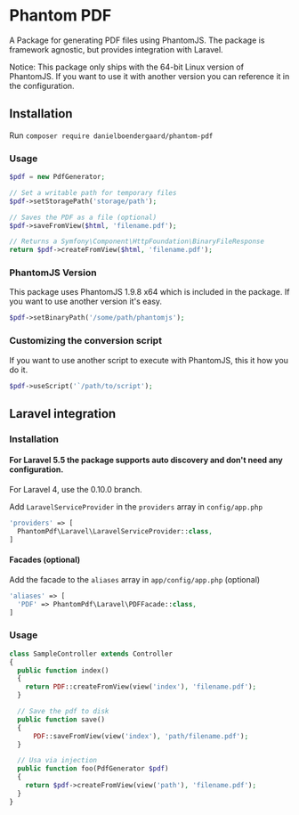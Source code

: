 Phantom PDF
===========

A Package for generating PDF files using PhantomJS. The package is framework agnostic, but provides integration with Laravel.

Notice: This package only ships with the 64-bit Linux version of PhantomJS. If you want to use it with another version you can reference it in the configuration.

## Installation
Run `composer require danielboendergaard/phantom-pdf`

### Usage

```php
$pdf = new PdfGenerator;

// Set a writable path for temporary files
$pdf->setStoragePath('storage/path');

// Saves the PDF as a file (optional)
$pdf->saveFromView($html, 'filename.pdf');

// Returns a Symfony\Component\HttpFoundation\BinaryFileResponse
return $pdf->createFromView($html, 'filename.pdf');

```

### PhantomJS Version
This package uses PhantomJS 1.9.8 x64 which is included in the package. If you want to use another version it's easy.
```php
$pdf->setBinaryPath('/some/path/phantomjs');
```

### Customizing the conversion script
If you want to use another script to execute with PhantomJS, this it how you do it.
```php
$pdf->useScript('`/path/to/script');
```

## Laravel integration

### Installation

#### For Laravel 5.5 the package supports auto discovery and don't need any configuration.

For Laravel 4, use the 0.10.0 branch.

Add `LaravelServiceProvider` in the `providers` array in `config/app.php`
```php
'providers' => [
  PhantomPdf\Laravel\LaravelServiceProvider::class,
]
```

#### Facades (optional)

Add the facade to the `aliases` array in `app/config/app.php` (optional)
```php
'aliases' => [
  'PDF' => PhantomPdf\Laravel\PDFFacade::class,
]
```

### Usage
```php
class SampleController extends Controller
{
  public function index()
  {
    return PDF::createFromView(view('index'), 'filename.pdf');
  }

  // Save the pdf to disk
  public function save()
  {
      PDF::saveFromView(view('index'), 'path/filename.pdf');
  }

  // Usa via injection
  public function foo(PdfGenerator $pdf)
  {
    return $pdf->createFromView(view('path'), 'filename.pdf');
  }
}
```
